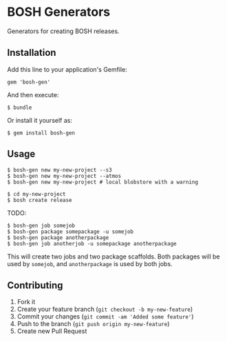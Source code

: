# BOSH Generators

Generators for creating BOSH releases.

## Installation

Add this line to your application's Gemfile:

    gem 'bosh-gen'

And then execute:

    $ bundle

Or install it yourself as:

    $ gem install bosh-gen

## Usage

```
$ bosh-gen new my-new-project --s3
$ bosh-gen new my-new-project --atmos
$ bosh-gen new my-new-project # local blobstore with a warning

$ cd my-new-project
$ bosh create release
```

TODO:

```
$ bosh-gen job somejob
$ bosh-gen package somepackage -u somejob
$ bosh-gen package anotherpackage
$ bosh-gen job anotherjob -u somepackage anotherpackage
```

This will create two jobs and two package scaffolds. Both packages will be used by `somejob`, and `anotherpackage` is used by both jobs.

## Contributing

1. Fork it
2. Create your feature branch (`git checkout -b my-new-feature`)
3. Commit your changes (`git commit -am 'Added some feature'`)
4. Push to the branch (`git push origin my-new-feature`)
5. Create new Pull Request
